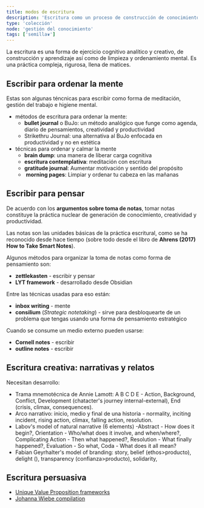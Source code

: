 ```yaml
---
title: modos de escritura
description: 'Escritura como un proceso de construcción de conocimiento'
type: 'colección'
node: 'gestión del conocimiento'
tags: ['semilla❦']
---
```


La escritura es una forma de ejercicio cognitivo analítico y creativo, de construcción y aprendizaje así como de limpieza y ordenamiento mental. Es una práctica compleja, rigurosa, llena de matices.

## Escribir para ordenar la mente

Estas son algunas téncnicas para escribir como forma de meditación, gestión del trabajo e higiene mental.

- métodos de escritura para ordenar la mente:
	- **bullet journal** o BuJo: un método analógico que funge como agenda, diario de pensamientos, creatividad y productividad
	- Strikethru Journal: una alternativa al BuJo enfocada en productividad y no en estética
- técnicas para ordenar y calmar la mente
	- **brain dump**: una manera de liberar carga cognitiva 
	- **escritura contemplativa**: meditación con escritura
	- **gratitude journal**: Aumentar motivación y sentido del propósito
	-  **morning pages**: Limpiar y ordenar tu cabeza en las mañanas

## Escribir para pensar

De acuerdo con los **argumentos sobre toma de notas**, tomar notas constituye la práctica nuclear de generación de conocimiento, creatividad y productividad.

Las notas son las unidades básicas de la práctica escritural, como se ha reconocido desde hace tiempo (sobre todo desde el libro de **Ahrens (2017) How to Take Smart Notes**).

Algunos métodos para organizar la toma de notas como forma de pensamiento son:

- **zettlekasten** - escribir y pensar
- **LYT framework** - desarrollado desde Obsidian

Entre las técnicas usadas para eso están:

- **inbox writing** - mente
- **consilium** (*Strategic notetaking*) - sirve para desbloquearte de un problema que tengas usando una forma de pensamiento estratégico

Cuando se consume un medio externo pueden usarse:

- **Cornell notes** - escribir
- **outline notes** - escribir

## Escritura creativa: narrativas y relatos

Necesitan desarrollo:

- Trama mnemotécnica de Annie Lamott: A B C D E - Action, Background, Conflict, Development (chatacter's journey internal-external), End (crisis, climax, consequences).
- Arco narrativo: inicio, medio y final de una historia - normality, inciting incident, rising action, climax, falling action, resolution.
- Labov's model of natural narrative (6 elements) -Abstract - How does it begin?, Orientation - Who/what does it involve, and when/where?, Complicating Action - Then what happened?, Resolution - What finally happened?, Evaluation - So what, Coda - What does it all mean?
- Fabian Geyrhalter's model of branding: story, belief (ethos>producto), delight (), transparency (confianza>producto), solidarity, 

## Escritura persuasiva

- [Unique Value Proposition frameworks](http://torgronsund.com/2011/11/29/7-proven-templates-for-creating-value-propositions-that-work/)
- [Johanna Wiebe compilation](https://copyhackers.com/2015/10/copywriting-formula/)